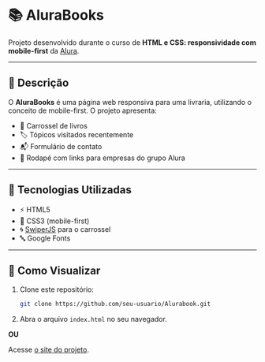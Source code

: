 # 📚 AluraBooks

Projeto desenvolvido durante o curso de **HTML e CSS: responsividade com mobile-first** da [Alura](https://www.alura.com.br/).

---

## 📝 Descrição

O **AluraBooks** é uma página web responsiva para uma livraria, utilizando o conceito de mobile-first. O projeto apresenta:

- 🎠 Carrossel de livros
- 🏷️ Tópicos visitados recentemente
- 📬 Formulário de contato
- 🔗 Rodapé com links para empresas do grupo Alura

---

## 🚀 Tecnologias Utilizadas

- ⚡ HTML5
- 🎨 CSS3 (mobile-first)
- 🌀 [SwiperJS](https://swiperjs.com/) para o carrossel
- 🔤 Google Fonts

---

## 👀 Como Visualizar

1. Clone este repositório:
   ```sh
   git clone https://github.com/seu-usuario/Alurabook.git
   ```
2. Abra o arquivo `index.html` no seu navegador.

**OU**

Acesse [o site do projeto](https://www.magoga-br.github.io/alurabook).
